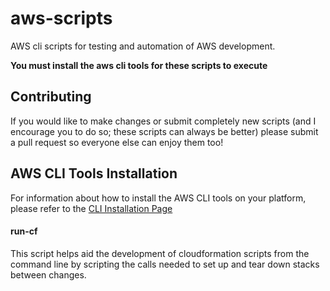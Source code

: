 # aws-scripts
AWS cli scripts for testing and automation of AWS development.

**You must install the aws cli tools for these scripts to execute**

## Contributing
If you would like to make changes or submit completely new scripts (and I encourage you to do so; these scripts can always be better) please submit a pull request so everyone else can enjoy them too!

## AWS CLI Tools Installation
For information about how to install the AWS CLI tools on your platform, please refer to the [CLI Installation Page](https://aws.amazon.com/cli/)

#### run-cf
  This script helps aid the development of cloudformation scripts from the command line by scripting the calls needed to set up and tear down stacks between changes.
